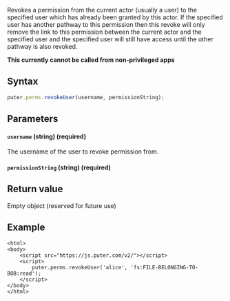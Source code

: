 Revokes a permission from the current actor (usually a user) to the specified user
which has already been granted by this actor. If the specified user has another
pathway to this permission then this revoke will only remove the link to this
permission between the current actor and the specified user and the specified user
will still have access until the other pathway is also revoked.

**This currently cannot be called from non-privileged apps**

## Syntax

```js
puter.perms.revokeUser(username, permissionString);
```

## Parameters

#### `username` (string) (required)

The username of the user to revoke permission from.

#### `permissionString` (string) (required)

## Return value

Empty object (reserved for future use)

## Example

```html;auth-get-user
<html>
<body>
    <script src="https://js.puter.com/v2/"></script>
    <script>
        puter.perms.revokeUser('alice', 'fs:FILE-BELONGING-TO-BOB:read');
    </script>
</body>
</html>
```

